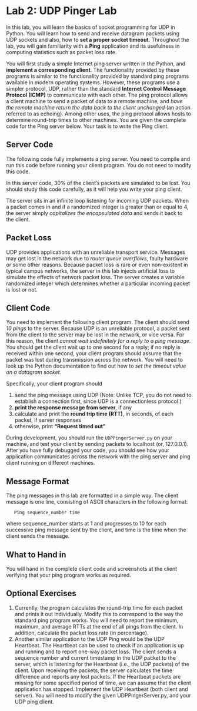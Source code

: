 # Lab 2: UDP Pinger Lab

In this lab, you will learn the basics of socket programming for UDP in Python. You will learn how to send and receive datagram packets using UDP sockets and also, how to **set a proper socket timeout**. Throughout the lab, you will gain familiarity with a **Ping** application and its usefulness in computing statistics such as packet loss rate.

You will first study a simple Internet ping server written in the Python, and **implement a corresponding client**. The functionality provided by these programs is similar to the functionality provided by standard ping programs available in modern operating systems. However, these programs use a simpler protocol, UDP, rather than the standard **Internet Control Message Protocol (ICMP)** to communicate with each other. The ping protocol allows a client machine to send a packet of data to a remote machine, and _have the remote machine return the data back to the client unchanged_ (an action referred to as echoing). Among other uses, the ping protocol allows hosts to determine round-trip times to other machines. 
You are given the complete code for the Ping server below. Your task is to write the Ping client. 

## Server Code
The following code fully implements a ping server. You need to compile and run this code before running your client program. You do not need to modify this code.

In this server code, 30% of the client’s packets are simulated to be lost. You should study this code carefully, as it will help you write your ping client. 

The server sits in an infinite loop listening for incoming UDP packets. When a packet comes in and if a randomized integer is greater than or equal to 4, the server simply _capitalizes the encapsulated data_ and sends it back to the client. 

## Packet Loss
UDP provides applications with an unreliable transport service. Messages may get lost in the network due to _router queue overflows_, faulty hardware or some other reasons. Because packet loss is rare or even non-existent in typical campus networks, the server in this lab injects artificial loss to simulate the effects of network packet loss. The server creates a variable randomized integer which determines whether a particular incoming packet is lost or not.

## Client Code
You need to implement the following client program.
The client should send _10 pings_ to the server. Because UDP is an unreliable protocol, a packet sent from the client to the server may be lost in the network, or vice versa. For this reason, the client _cannot wait indefinitely for a reply to a ping message_. You should get the client wait up to one second for a reply; if no reply is received within one second, your client program should assume that the packet was lost during transmission across the network. You will need to look up the Python documentation to find out how to _set the timeout value on a datagram socket_. 

Specifically, your client program should 
1. send the ping message using UDP (Note: Unlike TCP, you do not need to establish a connection first, since UDP is a connectionless protocol.)
1. **print the response message from server**, if any
1. calculate and print the **round trip time (RTT)**, in seconds, of each packet, if server responses 
1. otherwise, print **“Request timed out”**

During development, you should run the `UDPPingerServer.py` on your machine, and test your client by sending packets to localhost (or, 127.0.0.1). After you have fully debugged your code, you should see how your application communicates across the network with the ping server and ping client running on different machines.

## Message Format
The ping messages in this lab are formatted in a simple way. The client message is one line, consisting of ASCII characters in the following format:
```
   Ping sequence_number time 
```

where sequence_number starts at 1 and progresses to 10 for each successive ping message sent by the client, and time is the time when the client sends the message.

## What to Hand in
You will hand in the complete client code and screenshots at the client verifying that your ping program works as required. 


## Optional Exercises
1. Currently, the program calculates the round-trip time for each packet and prints it out individually. Modify this to correspond to the way the standard ping program works. You will need to report the minimum, maximum, and average RTTs at the end of all pings from the client. In addition, calculate the packet loss rate (in percentage).
2. Another similar application to the UDP Ping would be the UDP Heartbeat. The Heartbeat can be used to check if an application is up and running and to report one-way packet loss. The client sends a sequence number and current timestamp in the UDP packet to the server, which is listening for the Heartbeat (i.e., the UDP packets) of the client. Upon receiving the packets, the server calculates the time difference and reports any lost packets. If the Heartbeat packets are missing for some specified period of time, we can assume that the client application has stopped. 
Implement the UDP Heartbeat (both client and server). You will need to modify the given UDPPingerServer.py, and your UDP ping client.

